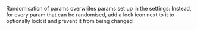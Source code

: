 Randomisation of params overwrites params set up in the settings:
Instead, for every param that can be randomised, add a lock icon next to it to optionally lock it and prevent it from being changed
